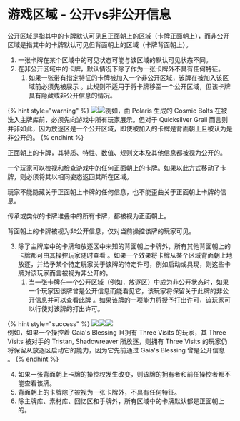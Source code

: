 # 游戏区域 - 公开vs非公开信息

公开区域是指其中的卡牌默认可见且正面朝上的区域（卡牌正面朝上），而非公开区域是指其中的卡牌默认可见但背面朝上的区域（卡牌背面朝上）。

1. 一张卡牌在某个区域中的可见状态可能与该区域的默认可见状态不同。
2. 在非公开区域中的卡牌，默认情况下除了作为一张卡牌外不具有任何特征。
   1. 如果一张带有指定特征的卡牌被加入一个非公开区域，该牌在被加入该区域前必须先被展示 。此规则不适用于将卡牌移至一个公开区域，但该卡牌具有隐藏或非公开信息的情况。

{% hint style="warning" %}
![](../../.gitbook/assets/image.png)![](<../../.gitbook/assets/image (1).png>)例如，由 Polaris 生成的 Cosmic Bolts 在被洗入主牌库前，必须先向游戏中所有玩家展示。但对于 Quicksilver Grail 而言则并非如此，因为放逐区是一个公开区域，即使被加入的卡牌是背面朝上且被认为是非公开的。
{% endhint %}

正面朝上的卡牌，其特质、特性、数值、规则文本及其他信息都被视为公开的。

一个玩家可以检视和检查游戏中的任何正面朝上的卡牌。如果以此方式移动了卡牌，则必须将其以相同姿态返回其所在区域。

玩家不能隐藏关于正面朝上卡牌的任何信息，也不能歪曲关于正面朝上卡牌的信息。

传承或类似的卡牌堆叠中的所有卡牌，都被视为正面朝上。

背面朝上的卡牌被视为非公开信息，仅对当前操控该牌的玩家可见。

3. 除了主牌库中的卡牌和放逐区中未知的背面朝上卡牌外，所有其他背面朝上的卡牌都可由其操控玩家随时查看 。如果一个效果将卡牌从某个区域背面朝上地放逐，并给予某个特定玩家关于该牌的特定许可，例如启动或具现，则这些卡牌对该玩家而言被视为非公开的。
   1. 当一张卡牌在一个公开区域（例如，放逐区）中成为非公开状态时，如果一个玩家因该牌曾是公开信息而能看见它，该玩家将保留关于此牌的非公开信息并可以查看此牌 。如果该牌的一项能力将授予打出许可，该玩家可以行使对该牌的打出许可。

{% hint style="success" %}
![](<../../.gitbook/assets/image (2).png>)![](<../../.gitbook/assets/image (3).png>)![](<../../.gitbook/assets/image (4).png>)\
例如，如果一个操控着 Gaia's Blessing 且拥有 Three Visits 的玩家，其 Three Visits 被对手的 Tristan, Shadowreaver 所放逐，则拥有 Three Visits 的玩家仍将保留从放逐区启动它的能力，因为它先前通过 Gaia's Blessing 曾是公开信息 。
{% endhint %}

4. 如果一张背面朝上卡牌的操控权发生改变，则该牌的拥有者和前任操控者都不能查看该牌。
5. 背面朝上的卡牌除了被视为一张卡牌外，不具有任何特征。
6. 除主牌库、素材库、回忆区和手牌外，所有区域中的卡牌默认都是正面朝上的。
